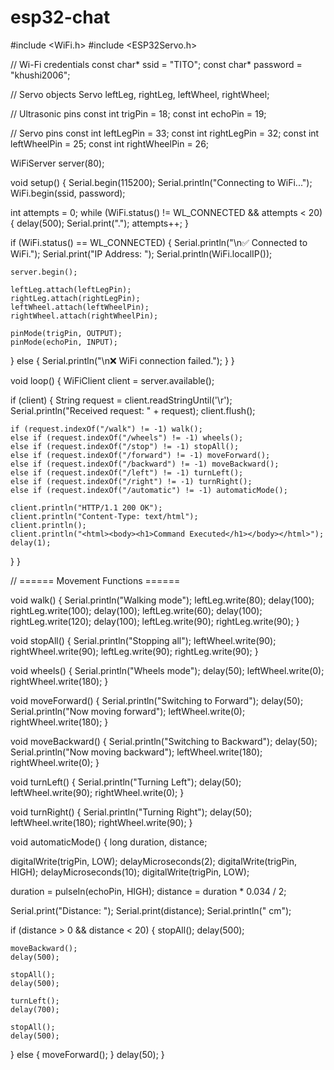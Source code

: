 # esp32-chat
#include <WiFi.h>
#include <ESP32Servo.h>

// Wi-Fi credentials
const char* ssid = "TITO";
const char* password = "khushi2006";

// Servo objects
Servo leftLeg, rightLeg, leftWheel, rightWheel;

// Ultrasonic pins
const int trigPin = 18;
const int echoPin = 19;

// Servo pins
const int leftLegPin = 33;
const int rightLegPin = 32;
const int leftWheelPin = 25;
const int rightWheelPin = 26;

WiFiServer server(80);

void setup() {
  Serial.begin(115200);
  Serial.println("Connecting to WiFi...");
  WiFi.begin(ssid, password);

  int attempts = 0;
  while (WiFi.status() != WL_CONNECTED && attempts < 20) {
    delay(500);
    Serial.print(".");
    attempts++;
  }

  if (WiFi.status() == WL_CONNECTED) {
    Serial.println("\n✅ Connected to WiFi.");
    Serial.print("IP Address: ");
    Serial.println(WiFi.localIP());

    server.begin();

    leftLeg.attach(leftLegPin);
    rightLeg.attach(rightLegPin);
    leftWheel.attach(leftWheelPin);
    rightWheel.attach(rightWheelPin);

    pinMode(trigPin, OUTPUT);
    pinMode(echoPin, INPUT);
  } else {
    Serial.println("\n❌ WiFi connection failed.");
  }
}

void loop() {
  WiFiClient client = server.available();

  if (client) {
    String request = client.readStringUntil('\r');
    Serial.println("Received request: " + request);
    client.flush();

    if (request.indexOf("/walk") != -1) walk();
    else if (request.indexOf("/wheels") != -1) wheels();
    else if (request.indexOf("/stop") != -1) stopAll();
    else if (request.indexOf("/forward") != -1) moveForward();
    else if (request.indexOf("/backward") != -1) moveBackward();
    else if (request.indexOf("/left") != -1) turnLeft();
    else if (request.indexOf("/right") != -1) turnRight();
    else if (request.indexOf("/automatic") != -1) automaticMode();

    client.println("HTTP/1.1 200 OK");
    client.println("Content-Type: text/html");
    client.println();
    client.println("<html><body><h1>Command Executed</h1></body></html>");
    delay(1);
  }
}

// ====== Movement Functions ======

void walk() {
  Serial.println("Walking mode");
  leftLeg.write(80);
  delay(100);
  rightLeg.write(100);
  delay(100);
  leftLeg.write(60);
  delay(100);
  rightLeg.write(120);
  delay(100);
  leftLeg.write(90);
  rightLeg.write(90);
}

void stopAll() {
  Serial.println("Stopping all");
  leftWheel.write(90);
  rightWheel.write(90);
  leftLeg.write(90);
  rightLeg.write(90);
}

void wheels() {
  Serial.println("Wheels mode");
  delay(50);
  leftWheel.write(0);
  rightWheel.write(180);
}

void moveForward() {
  Serial.println("Switching to Forward");
  delay(50);
  Serial.println("Now moving forward");
  leftWheel.write(0);
  rightWheel.write(180);
}

void moveBackward() {
  Serial.println("Switching to Backward");
  delay(50);
  Serial.println("Now moving backward");
  leftWheel.write(180);
  rightWheel.write(0);
}

void turnLeft() {
  Serial.println("Turning Left");
  delay(50);
  leftWheel.write(90);
  rightWheel.write(0);
}

void turnRight() {
  Serial.println("Turning Right");
  delay(50);
  leftWheel.write(180);
  rightWheel.write(90);
}

void automaticMode() {
  long duration, distance;

  digitalWrite(trigPin, LOW);
  delayMicroseconds(2);
  digitalWrite(trigPin, HIGH);
  delayMicroseconds(10);
  digitalWrite(trigPin, LOW);

  duration = pulseIn(echoPin, HIGH);
  distance = duration * 0.034 / 2;

  Serial.print("Distance: ");
  Serial.print(distance);
  Serial.println(" cm");

  if (distance > 0 && distance < 20) {
    stopAll();
    delay(500);

    moveBackward();
    delay(500);

    stopAll();
    delay(500); 

    turnLeft();
    delay(700);

    stopAll();
    delay(500);    
  } else {
    moveForward();
  }
  delay(50);
}

